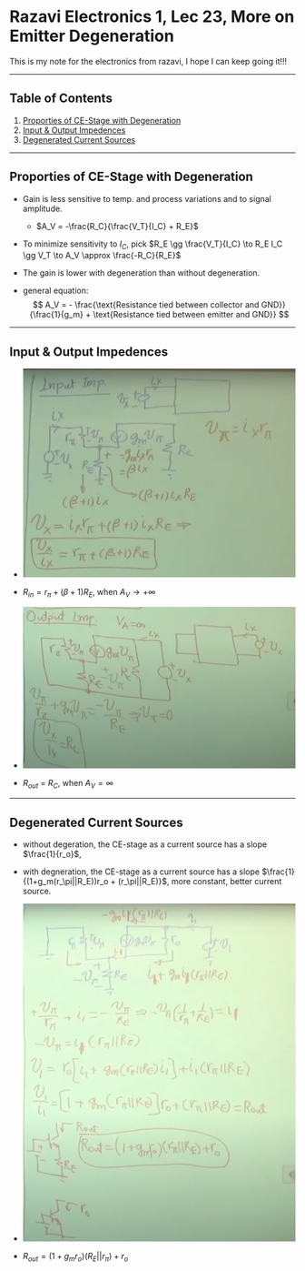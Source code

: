 # Razavi Electronics 1, Lec 23, More on Emitter Degeneration

This is my note for the electronics from razavi, I hope I can keep going it!!!

---

## Table of Contents

1. [Proporties of CE-Stage with Degeneration](#proporties-of-ce-stage-with-degeneration)
2. [Input & Output Impedences](#input--output-impedences)
3. [Degenerated Current Sources](#degenerated-current-sources)





---
## Proporties of CE-Stage with Degeneration
+ Gain is less sensitive to temp. and process variations and to signal amplitude.
    + $A_V = -\frac{R_C}{\frac{V_T}{I_C} + R_E}$

+ To minimize sensitivity to $I_C$, pick $R_E \gg \frac{V_T}{I_C} \to R_E I_C \gg V_T \to A_V \approx \frac{-R_C}{R_E}$
+ The gain is lower with degeneration than without degeneration.

+ general equation:
    $$
    A_V = - \frac{\text{Resistance tied between collector and GND}}{\frac{1}{g_m} + \text{Resistance tied between emitter and GND}}
    $$
---
## Input & Output Impedences
+ ![Input Impedence of CE Stage with Degeneration](/images/InputResistanceCEdegeneration.png)
+ $R_{in} = r_\pi + (\beta + 1)R_E$, when $A_V \to +\infty$

+ ![Output Impedence of CE Stage with Degeneration](/images/OutputResistanceCEDegeneration.png)
+ $R_{out}$ = $R_C$, when $A_V = \infty$
     

---
## Degenerated Current Sources
+ without degeration, the CE-stage as a current source has a slope $\frac{1}{r_o}$,
+ with degneration, the CE-stage as a current source has a slope $\frac{1}{(1+g_m(r_\pi||R_E))r_o + (r_\pi||R_E)}$, more constant, better current source.

+ ![Degenerated Current Sources](/images/CurrentSourceDegeneration.png)

+ $R_{out} = (1+g_mr_o)(R_E||r_\pi) + r_o$

    
    
